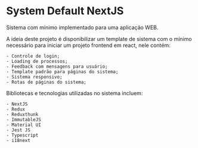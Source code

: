# System Default NextJS

Sistema com mínimo implementado para uma aplicação WEB.

A ideia deste projeto é disponibilizar um template de sistema com o mínimo necessário para iniciar um projeto frontend em react, nele contém: 
    
    - Controle de login;
    - Loading de processos;
    - Feedback com mensagens para usuário;
    - Template padrão para páginas do sistema;
    - Sistema responsivo;
    - Rotas de páginas do sistema;

Bibliotecas e tecnologias utilizadas no sistema incluem:

    - NextJS
    - Redux
    - Reduxthunk
    - ImmutableJS
    - Material UI
    - Jest JS
    - Typescript
    - i18next
